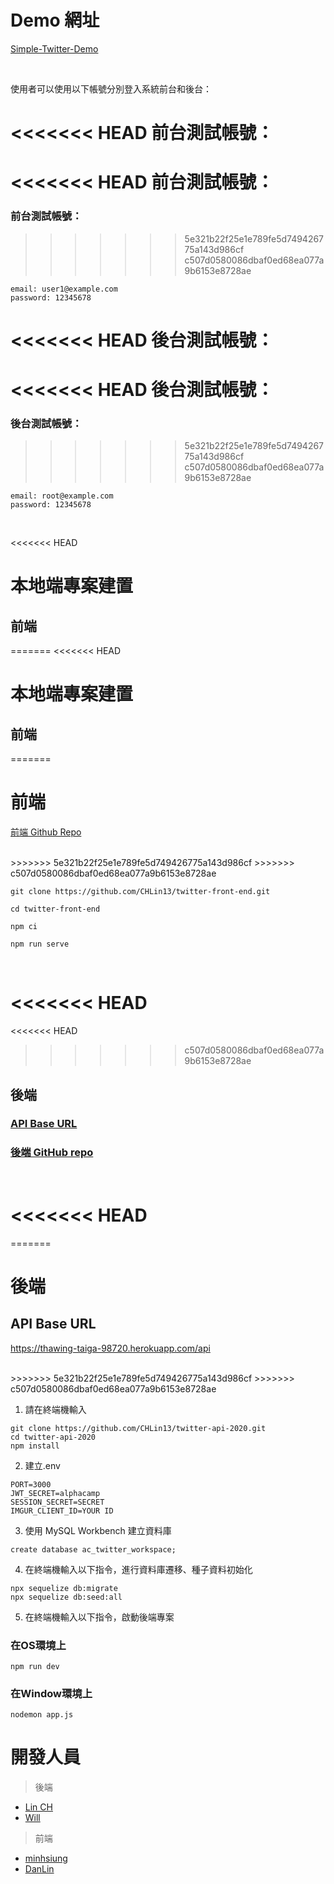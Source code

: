 # Demo 網址

[Simple-Twitter-Demo](https://mhsiungw.github.io/Simple-Twitter-feature-chatroom)

<br />

使用者可以使用以下帳號分別登入系統前台和後台：

<<<<<<< HEAD
前台測試帳號：
=======
<<<<<<< HEAD
前台測試帳號：
=======
### 前台測試帳號：
>>>>>>> 5e321b22f25e1e789fe5d749426775a143d986cf
>>>>>>> c507d0580086dbaf0ed68ea077a9b6153e8728ae

```
email: user1@example.com
password: 12345678
```

<<<<<<< HEAD
後台測試帳號：
=======
<<<<<<< HEAD
後台測試帳號：
=======
### 後台測試帳號：
>>>>>>> 5e321b22f25e1e789fe5d749426775a143d986cf
>>>>>>> c507d0580086dbaf0ed68ea077a9b6153e8728ae

```
email: root@example.com
password: 12345678
```


<br />

<<<<<<< HEAD
# 本地端專案建置
## 前端
=======
<<<<<<< HEAD
# 本地端專案建置
## 前端
=======
# 前端

[前端 Github Repo](https://github.com/CHLin13/twitter-front-end)

<br />
>>>>>>> 5e321b22f25e1e789fe5d749426775a143d986cf
>>>>>>> c507d0580086dbaf0ed68ea077a9b6153e8728ae

<br />

```
git clone https://github.com/CHLin13/twitter-front-end.git
```
```
cd twitter-front-end
```
```
npm ci
```
```
npm run serve
```

<br />

<<<<<<< HEAD
=======
<<<<<<< HEAD
>>>>>>> c507d0580086dbaf0ed68ea077a9b6153e8728ae
## 後端

### [API Base URL](https://thawing-taiga-98720.herokuapp.com/api)
### [後端 GitHub repo](https://github.com/CHLin13/twitter-api-2020)

<br />

<<<<<<< HEAD
=======
=======
# 後端

## API Base URL

https://thawing-taiga-98720.herokuapp.com/api

<br />
>>>>>>> 5e321b22f25e1e789fe5d749426775a143d986cf
>>>>>>> c507d0580086dbaf0ed68ea077a9b6153e8728ae


1. 請在終端機輸入

```
git clone https://github.com/CHLin13/twitter-api-2020.git
cd twitter-api-2020
npm install
```

2. 建立.env

```
PORT=3000
JWT_SECRET=alphacamp
SESSION_SECRET=SECRET
IMGUR_CLIENT_ID=YOUR ID
```

3. 使用 MySQL Workbench 建立資料庫

```
create database ac_twitter_workspace;
```

4. 在終端機輸入以下指令，進行資料庫遷移、種子資料初始化

```
npx sequelize db:migrate
npx sequelize db:seed:all
```

5. 在終端機輸入以下指令，啟動後端專案
### 在OS環境上
```
npm run dev
```
### 在Window環境上
```
nodemon app.js
```
# 開發人員

> 後端

- [Lin CH](https://github.com/CHLin13)
- [Will](https://github.com/Will413028)

> 前端

- [minhsiung](https://github.com/mhsiungw)
- [DanLin](https://github.com/iita71737)




